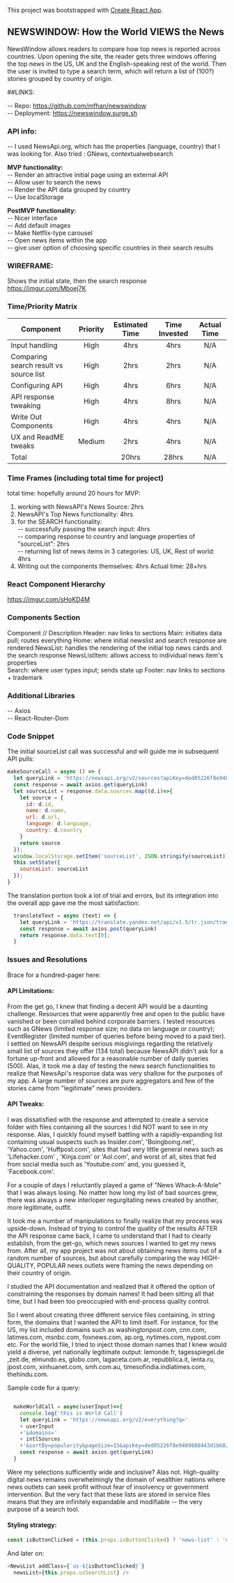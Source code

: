 This project was bootstrapped with [Create React App](https://github.com/facebook/create-react-app).

## NEWSWINDOW: How the World VIEWS the News

NewsWindow allows readers to compare how top news is reported across countries. Upon opening the site, the reader gets three windows offering the top news in the US, UK and the English-speaking rest of the world.
Then the user is invited to type a search term, which will return a list of (100?) stories grouped by country of origin.

##LINKS:

-- Repo: https://github.com/mfhan/newswindow  
-- Deployment: https://newswindow.surge.sh


### API info:
-- I used NewsApi.org, which has the properties (language, country) that I was looking for.
Also tried : GNews, contextualwebsearch

**MVP functionality:**  
-- Render an attractive initial page using an external API  
-- Allow user to search the news  
-- Render the API data grouped by country  
-- Use localStorage

**PostMVP functionality:**   
-- Nicer interface  
-- Add default images  
-- Make Netflix-type carousel  
-- Open news items within the app   
-- give user option of choosing specific countries in their search results


### WIREFRAME:
Shows the initial state, then the search response
https://imgur.com/Mboej7K


### Time/Priority Matrix

| Component | Priority | Estimated Time | Time Invested | Actual Time |
| --- | :---: |  :---: | :---: | :---: |
| Input handling | High | 4hrs| 4hrs | N/A |
| Comparing search result vs source list | High | 2hrs| 2hrs | N/A |
| Configuring API | High | 4hrs| 6hrs | N/A |
| API response tweaking | High | 4hrs| 8hrs | N/A |
| Write Out Components | High | 4hrs| 4hrs | N/A |
| UX and ReadME tweaks| Medium | 2hrs| 4hrs | N/A |
| Total |  | 20hrs| 28hrs | N/A |



### Time Frames (including total time for project)
total time: hopefully around 20 hours
for MVP:   
1. working with NewsAPI's News Source: 2hrs  
2. NewsAPI's Top News functionality: 4hrs  
3. for the SEARCH functionality:  
  -- successfully passing the search input: 4hrs  
  -- comparing response to country and language properties of "sourceList": 2hrs  
  -- returning list of news items in 3 categories: US, UK, Rest of world: 4hrs   
4. Writing out the components themselves: 4hrs
Actual time: 28+hrs

### React Component Hierarchy
https://imgur.com/sHoKD4M

### Components Section
Component	    //  Description
Header: nav links to sections
Main: initiates data pull; routes everything
Home: where initial newslist and search response are rendered
NewsList: handles the rendering of the initial top news cards and the search response
NewsListItem: allows access to individual news item's properties  
Search: where user types input; sends state up
Footer: nav links to sections + trademark

### Additional Libraries
-- Axios  
-- React-Router-Dom


### Code Snippet

The initial sourceList call was successful and will guide me in subsequent API pulls:

```js
makeSourceCall = async () => {
  let queryLink = 'https://newsapi.org/v2/sources?apiKey=ded05226f8e9489888443d1b682e93c6'
  const response = await axios.get(queryLink)
  let sourceList = response.data.sources.map((d,i)=>{
    let source = {
      id: d.id,
      name: d.name,
      url: d.url,
      language: d.language,
      country: d.country
    }
    return source
  });
  window.localStorage.setItem('sourceList', JSON.stringify(sourceList))
  this.setState({
    sourceList: sourceList
  });
}
```

The translation portion took a lot of trial and errors, but its integration into the overall app gave me the most satisfaction:

```js
  translateText = async (text) => {
    let queryLink = 'https://translate.yandex.net/api/v1.5/tr.json/translate?key=trnsl.1.1.20190827T203759Z.5526d2e4bd7cba98.4a7c48b1d1c3898045ae0697422b0cb8578be0bd&text='+ text +'&lang=en'
    const response = await axios.post(queryLink)
    return response.data.text[0];
  }
```


### Issues and Resolutions

Brace for a hundred-pager here:  

#### API Limitations:

From the get go, I knew that finding a decent API would be a daunting challenge. Resources that were apparently free and open to the public have vanished or been corralled behind corporate barriers.
I tested resources such as GNews (limited response size; no data on language or country); EventRegister (limited number of queries before being moved to a paid tier).
I settled on NewsAPI despite serious misgivings regarding the relatively small list of sources they offer (134 total) because NewsAPI didn't ask for a fortune up-front and allowed for a reasonable number of daily queries (500).
Alas, it took me a day of testing the news search functionalities to realize that NewsApi's response data was very shallow for the purposes of my app. A large number of sources are pure aggregators and few of the stories came from "legitimate" news providers.

#### API Tweaks:

I was dissatisfied with the response and attempted to create a service folder with files containing all the sources I did NOT want to see in my response. Alas, I quickly found myself battling with a rapidly-expanding list containing usual suspects such as Insider.com', 'Boingboing.net', 'Yahoo.com', 'Huffpost.com', sites that had very little general news such as 'Lifehacker.com' , 'Kinja.com' or 'Aol.com', and worst of all, sites that fed from social media such as 'Youtube.com' and, you guessed it, 'Facebook.com'.

For a couple of days I reluctantly played a game of "News Whack-A-Mole" that I was always losing. No matter how long my list of bad sources grew, there was always a new interloper regurgitating news created by another, more legitimate, outfit.

It took me a number of manipulations to finally realize that my process was upside-down. Instead of trying to control the quality of the results AFTER the API response came back, I came to understand that I had to clearly establish, from the get-go, which news sources I wanted to get my news from. After all, my app project was not about obtaining news items out of a random number of sources, but about carefully comparing the way HIGH-QUALITY, POPULAR news outlets were framing the news depending on their country of origin.

I studied the API documentation and realized that it offered the option of constraining the responses by domain names! It had been sitting all that time, but I had been too preoccupied with end-process quality control.

So I went about creating three different service files containing, in string form, the domains that I wanted the API to limit itself. For instance, for the US, my list included domains such as washingtonpost.com, cnn.com, latimes.com, msnbc.com, foxnews.com, ap.org, nytimes.com, nypost.com etc. For the world file, I tried to inject those domain names that I knew would yield a diverse, yet nationally legitimate output: lemonde.fr, tagesspiegel.de ,zeit.de, elmundo.es, globo.com, lagaceta.com.ar, repubblica.it, lenta.ru, jpost.com, xinhuanet.com, smh.com.au, timesofindia.indiatimes.com, thehindu.com.

Sample code for a query:
```js

  makeWorldCall = async(userInput)=>{
    console.log('this is World Call')
    let queryLink = 'https://newsapi.org/v2/everything?q='
    + userInput
    +'&domains='
    + intlSources
    +'&sortBy=popularity&pageSize=15&apiKey=ded05226f8e9489888443d1b682e93c6'
    const response = await axios.get(queryLink)
  }
```

Were my selections sufficiently wide and inclusive? Alas not. High-quality digital news remains overwhelmingly the domain of wealthier nations where news outlets can seek profit without fear of insolvency or government intervention. But the very fact that these lists are stored in service files means that they are infinitely expandable and modifiable -- the very purpose of a search tool.


#### Styling strategy:


```js
const isButtonClicked = (this.props.isButtonClicked) ? 'news-list' : 'news-list-pre'
```
And later on:

```js
<NewsList addClass={`us-${isButtonClicked}`}
  newsList={this.props.usSearchList} />
```
